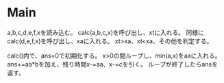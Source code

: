 # Main
a,b,c,d,e,f,xを読み込む。
calc(a,b,c,x)を呼び出し、xtに入れる。
同様にcalc(d,e,f,x)を呼び出し、xaに入れる。
xt>xa、xt<xa、その他を判定する。

calc()内で、ans=0で初期化する。
x>0の間ループし、min(a,x)をaaに入れる。
ans+=aa\*bを加え、残り時間x-=aa、x-=cを引く。
ループが終了したらansを返す。

